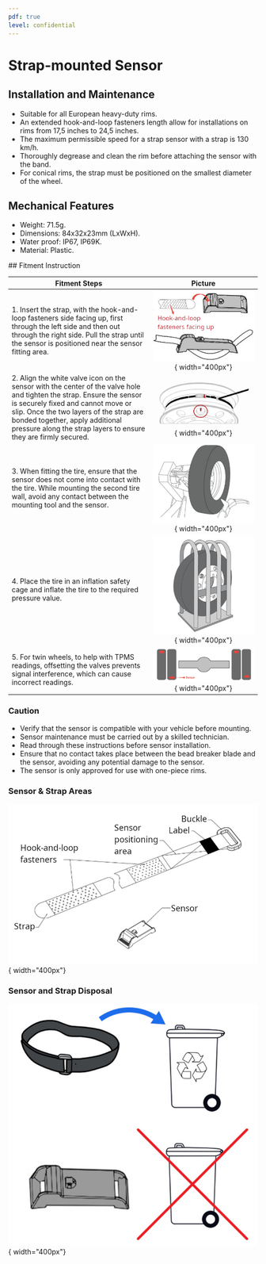 ```yaml
---
pdf: true
level: confidential
---
```


# Strap-mounted Sensor

## Installation and Maintenance

- Suitable for all European heavy-duty rims.
- An extended hook-and-loop fasteners length allow for installations on rims from 17,5 inches to 24,5 inches.
- The maximum permissible speed for a strap sensor with a strap is 130 km/h.
- Thoroughly degrease and clean the rim before attaching the sensor with the band.
- For conical rims, the strap must be positioned on the smallest diameter of the wheel.

## Mechanical Features

- Weight: 71.5g.
- Dimensions: 84x32x23mm (LxWxH).
- Water proof: IP67, IP69K.
- Material: Plastic.

<div class="page-break"></div>
## Fitment Instruction

|**Fitment Steps** | **Picture**                        |
|----------------|:--------:|
| 1. Insert the strap, with the hook-and-loop fasteners side facing up, first through the left side and then out through the right side. Pull the strap until the sensor is positioned near the sensor fitting area.| ![Step 1](images/strap_sensor_velcro.jpg){ width="400px"}  |
| 2. Align the white valve icon on the sensor with the center of the valve hole and tighten the strap. Ensure the sensor is securely fixed and cannot move or slip. Once the two layers of the strap are bonded together, apply additional pressure along the strap layers to ensure they are firmly secured.| ![Step 2](images/strap_sensor_mounting.jpg){ width="400px"} |
| 3. When fitting the tire, ensure that the sensor does not come into contact with the tire. While mounting the second tire wall, avoid any contact between the mounting tool and the sensor.| ![Step 3](images/valve_mounted_instruction_step3.JPG){ width="400px"} |
| 4. Place the tire in an inflation safety cage and inflate the tire to the required pressure value.| ![Step 4](images/valve_mounted_instruction_step4.JPG){ width="400px"}|
| 5. For twin wheels, to help with TPMS readings, offsetting the valves prevents signal interference, which can cause incorrect readings. |![Step 5](images/strap_sensor_twin_tires.jpg){ width="400px"} |

### Caution

- Verify that the sensor is compatible with your vehicle before mounting.
- Sensor maintenance must be carried out by a skilled technician.
- Read through these instructions before sensor installation.
- Ensure that no contact takes place between the bead breaker blade and the sensor, avoiding any potential damage to the sensor.
- The sensor is only approved for use with one-piece rims.

### Sensor & Strap Areas

![Strap-mounted Sensor](images/strap_mounted_sensor.jpg){ width="400px"}

### Sensor and Strap Disposal

![Disposal](images/strap_sensor_recycling.jpg){ width="400px"}
